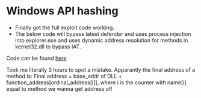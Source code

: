 # Windows API hashing 

- Finally got the full exploit code working. 
- The below code will bypass latest defender and uses process injection into explorer.exe and uses dynamic address resolution for methods in kernel32.dll to bypass IAT.

Code can be found [here](../code/win-api_hash.cpp)

Took me literally 3 hours to spot a mistake. Apparantly the final address of a method is:
	Final address = base_addr of DLL + function_address[ordinal_address[i]], where i is the counter with name[i] equal to method we wanna get address of!

